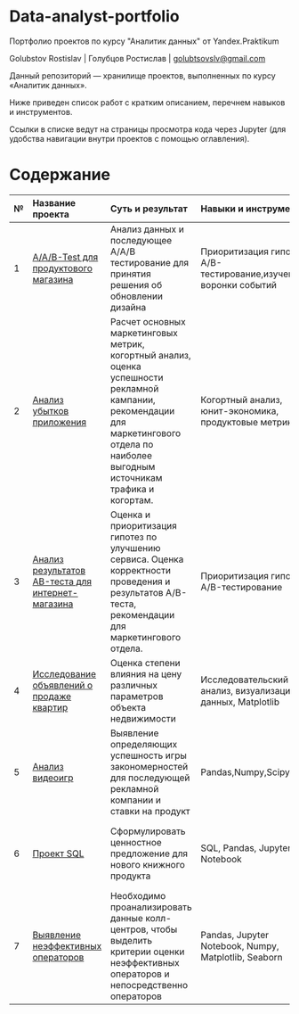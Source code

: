 # Data-analyst-portfolio
Портфолио проектов по курсу "Аналитик данных" от Yandex.Praktikum

Golubstov Rostislav | Голубцов Ростислав | golubtsovslv@gmail.com

Данный репозиторий — хранилище проектов, выполненных по курсу «Аналитик данных».

Ниже приведен список работ с кратким описанием, перечнем навыков и инструментов.

Ссылки в списке ведут на страницы просмотра кода через Jupyter (для удобства навигации внутри проектов с помощью оглавления).

# Содержание
| № | Название проекта | Суть и результат | Навыки и инструменты | Вывод | Статус | 
| :-------------------- | :--------------------- |:---------------------------| :---------------------------| :---------------------------| :---------------------------| 
| 1 | 	[A/A/B-Test для продуктового магазина](https://github.com/SlavaGol/Data-analyst-portfolio/blob/8d2779540829c80bb112f95e51c98405dda03478/AAB-Test%20%D0%B4%D0%BB%D1%8F%20%D0%BF%D1%80%D0%BE%D0%B4%D1%83%D0%BA%D1%82%D0%BE%D0%B2%D0%BE%D0%B3%D0%BE%20%D0%BC%D0%B0%D0%B3%D0%B0%D0%B7%D0%B8%D0%BD%D0%B0.ipynb)| 	Анализ данных и последующее А/A/B тестирование для принятия решения об обновлении дизайна|Приоритизация гипотез, A/B-тестирование,изучение воронки событий | Изучил воронку событий и провел статистический тест для поставленных гипотез |  Завершен |  
| 2 | 	[Анализ убытков приложения](https://github.com/SlavaGol/Data-analyst-portfolio/blob/9f95a37b7d2b5bcbfc8d34b6f5313bc2080b88a4/%D0%90%D0%BD%D0%B0%D0%BB%D0%B8%D0%B7%20%D1%83%D0%B1%D1%8B%D1%82%D0%BA%D0%BE%D0%B2%20%D0%BF%D1%80%D0%B8%D0%BB%D0%BE%D0%B6%D0%B5%D0%BD%D0%B8%D1%8F%20.ipynb)| Расчет основных маркетинговых метрик, когортный анализ, оценка успешности рекламной кампании, рекомендации для маркетингового отдела по наиболее выгодным источникам трафика и когортам. | Когортный анализ, юнит-экономика, продуктовые метрики | Выявил причины неэффективные рекламные компании и дал рекомендации приложению Procrastinate Pro+ |  Завершен |  
| 3 | 	[Анализ результатов AB-теста для интернет-магазина](https://github.com/SlavaGol/Data-analyst-portfolio/blob/9da163886570108129ea45cc183c4d65c358364c/AB-Test%20for%20e-commerce.ipynb)|Оценка и приоритизация гипотез по улучшению сервиса. Оценка корректности проведения и результатов A/B-теста, рекомендации для маркетингового отдела. | Приоритизация гипотез, A/B-тестирование | Проведена приоритизация гипотез, анализ результатов A/B-теста и принято решения основанное на анализе| Завершен |   
| 4 | 	[Исследование объявлений о продаже квартир](https://github.com/SlavaGol/Data-analyst-portfolio/blob/dc856d200a598ff6616eabbc8463b8f04811800d/%D0%98%D1%81%D1%81%D0%BB%D0%B5%D0%B4%D0%BE%D0%B2%D0%B0%D0%BD%D0%B8%D0%B5%20%D0%BE%D0%B1%D1%8A%D1%8F%D0%B2%D0%BB%D0%B5%D0%BD%D0%B8%D0%B9%20%D0%BE%20%D0%BF%D1%80%D0%BE%D0%B4%D0%B0%D0%B6%D0%B5%20%D0%BA%D0%B2%D0%B0%D1%80%D1%82%D0%B8%D1%80.ipynb)| 	Оценка степени влияния на цену различных параметров объекта недвижимости | Исследовательский анализ, визуализация данных, Matplotlib | На основе данных сервиса Яндекс.Недвижимость определена рыночная стоимость и факторы влияющие на нее | Завершен |  
| 5 | 	[Анализ видеоигр](https://github.com/SlavaGol/Data-analyst-portfolio/blob/357a1379a0a98dfda7efd43845d0885174fcb5dd/%D0%90%D0%BD%D0%B0%D0%BB%D0%B8%D0%B7%20%D0%B2%D0%B8%D0%B4%D0%B5%D0%BE%D0%B8%D0%B3%D1%80.ipynb)| Выявление определяющих успешность игры закономерностей для последующей рекламной компании и ставки на продукт | Pandas,Numpy,ScipyStats | Выявил определяющие успешность игры закономерности | Завершен |  
| 6 | 	[Проект SQL](https://github.com/SlavaGol/Data-analyst-portfolio/blob/6e4327887fb44dd4ef1e9b9e48141ff707a15769/SQL-project.ipynb)| Сформулировать ценностное предложение для нового книжного продукта | SQL, Pandas, Jupyter Notebook | В данном проекте мной была изучена база данных, чтобы сформулировать предложение по новому продукту | Завершен |
| 7 | 	[Выявление неэффективных операторов](https://github.com/SlavaGol/Data-analyst-portfolio/blob/c1cb7691f72807b8c2e6688e1bff2993530f0507/%D0%92%D1%8B%D1%8F%D0%B2%D0%BB%D0%B5%D0%BD%D0%B8%D0%B5%20%D0%BD%D0%B5%D1%8D%D1%84%D1%84%D0%B5%D0%BA%D1%82%D0%B8%D0%B2%D0%BD%D1%8B%D1%85%20%D0%BE%D0%BF%D0%B5%D1%80%D0%B0%D1%82%D0%BE%D1%80%D0%BE%D0%B2.ipynb)| Необходимо проанализировать данные колл-центров, чтобы выделить критерии оценки неэффективных операторов и непосредственно операторов | Pandas, Jupyter Notebook, Numpy, Matplotlib, Seaborn | В ходе исследования были выявлены неэффективные операторы  | Завершен |
